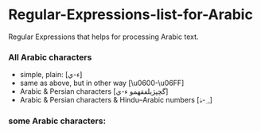 # Regular-Expressions-list-for-Arabic
Regular Expressions that helps for processing Arabic text.

### All Arabic characters
* simple, plain: [ء-ي]  
* same as above, but in other way [\u0600-\u06FF]  
* Arabic & Persian characters [گچپژیلفقهمو ء-ي]  
* Arabic & Persian characters & Hindu–Arabic numbers [؀-ۿ]  

### some Arabic characters:
